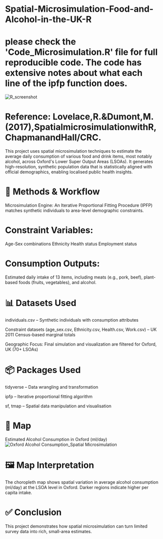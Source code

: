 # Spatial-Microsimulation-Food-and-Alcohol-in-the-UK-R
# please check the 'Code_Microsimulation.R' file for full reproducible code. The code has extensive notes about what each line of the ipfp function does.
![R_screenshot](https://github.com/user-attachments/assets/72d90b91-83a6-4a3c-ad57-192f438bbfa6)

# Reference: Lovelace,R.&Dumont,M.(2017),SpatialmicrosimulationwithR,ChapmanandHall/CRC.

This project uses spatial microsimulation techniques to estimate the average daily consumption of various food and drink items, most notably alcohol, across Oxford's Lower Super Output Areas (LSOAs). It generates high-resolution, synthetic population data that is statistically aligned with official demographics, enabling localised public health insights.

# 🔧 Methods & Workflow
Microsimulation Engine: An Iterative Proportional Fitting Procedure (IPFP) matches synthetic individuals to area-level demographic constraints.

# Constraint Variables:
Age-Sex combinations
Ethnicity
Health status
Employment status

# Consumption Outputs:

Estimated daily intake of 13 items, including meats (e.g., pork, beef), plant-based foods (fruits, vegetables), and alcohol.

# 📊 Datasets Used

individuals.csv – Synthetic individuals with consumption attributes

Constraint datasets (age_sex.csv, Ethnicity.csv, Health.csv, Work.csv) – UK 2011 Census-based marginal totals

Geographic Focus: Final simulation and visualization are filtered for Oxford, UK (70+ LSOAs)

# 📦 Packages Used

tidyverse – Data wrangling and transformation

ipfp – Iterative proportional fitting algorithm

sf, tmap – Spatial data manipulation and visualisation

# 📍 Map
Estimated Alcohol Consumption in Oxford (ml/day)
![Oxford Alcohol Consumption_Spatial Microsimulation](https://github.com/user-attachments/assets/02846ad3-f02c-4481-92ed-8dc06c7861bd)

# 🖼️ Map Interpretation
The choropleth map shows spatial variation in average alcohol consumption (ml/day) at the LSOA level in Oxford. Darker regions indicate higher per capita intake.

# ✅ Conclusion
This project demonstrates how spatial microsimulation can turn limited survey data into rich, small-area estimates.
